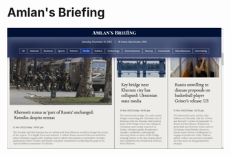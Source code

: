 # Amlan's Briefing

<img src="https://github.com/yoursamlan/news/blob/main/screenshot/SS1.jpg?raw=true">
